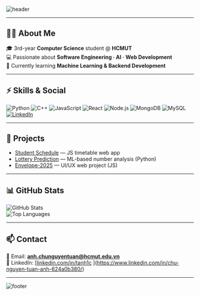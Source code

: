<!-- Banner -->
![header](https://capsule-render.vercel.app/api?type=waving&color=0:00C9FF,100:92FE9D&height=200&section=header&text=Hi%2C%20I'm%20TAnh%20&fontSize=40&fontColor=ffffff&fontAlignY=35)

---

## 👨‍💻 About Me
🎓 3rd-year **Computer Science** student @ **HCMUT**  
💻 Passionate about **Software Engineering · AI · Web Development**  
🌱 Currently learning **Machine Learning & Backend Development**  

---

## ⚡ Skills & Social
![Python](https://img.shields.io/badge/Python-3776AB?style=for-the-badge&logo=python&logoColor=white)
![C++](https://img.shields.io/badge/C++-00599C?style=for-the-badge&logo=c%2B%2B&logoColor=white)
![JavaScript](https://img.shields.io/badge/JavaScript-F7DF1E?style=for-the-badge&logo=javascript&logoColor=black)
![React](https://img.shields.io/badge/React-20232A?style=for-the-badge&logo=react&logoColor=61DAFB)
![Node.js](https://img.shields.io/badge/Node.js-43853D?style=for-the-badge&logo=node.js&logoColor=white)
![MongoDB](https://img.shields.io/badge/MongoDB-4EA94B?style=for-the-badge&logo=mongodb&logoColor=white)
![MySQL](https://img.shields.io/badge/MySQL-005C84?style=for-the-badge&logo=mysql&logoColor=white)
[![LinkedIn](https://img.shields.io/badge/LinkedIn-0A66C2?style=for-the-badge&logo=linkedin&logoColor=white)](https://linkedin.com/in/tanh1c)

---

## 🚀 Projects
- [Student Schedule](https://github.com/tanh1c/student-schedule) — JS timetable web app  
- [Lottery Prediction](https://github.com/tanh1c/lottery-prediction) — ML-based number analysis (Python)  
- [Envelope-2025](https://github.com/tanh1c/envelope-2025) — UI/UX web project (JS)  

---

## 📊 GitHub Stats
![GitHub Stats](https://github-readme-stats.vercel.app/api?username=tanh1c&show_icons=true&theme=tokyonight&hide_border=true)  
![Top Languages](https://github-readme-stats.vercel.app/api/top-langs/?username=tanh1c&layout=compact&theme=tokyonight&hide_border=true)

---

## 📫 Contact
📧 Email: **anh.chunguyentuan@hcmut.edu.vn**  
💼 LinkedIn: [[linkedin.com/in/tanh1c](https://linkedin.com/in/tanh1c) ](https://www.linkedin.com/in/chu-nguyen-tuan-anh-624a0b380/) 

---

<!-- Footer Banner -->
![footer](https://capsule-render.vercel.app/api?type=waving&color=0:92FE9D,100:00C9FF&height=120&section=footer)
